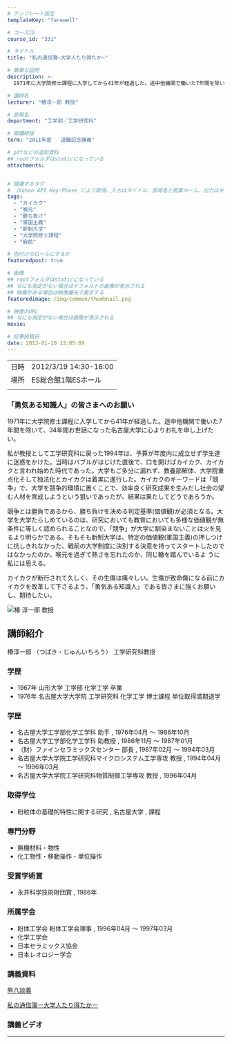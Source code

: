 ```yaml
---
# テンプレート指定
templateKey: "farewell"

# コースID
course_id: "331"

# タイトル
title: "私の通信簿—大学人たり得たか—"

# 簡単な説明
description: >-
  1971年に大学院修士課程に入学してから41年が経過した。途中他機関で働いた7年間を除いて、34年間お世話になった名古屋大学に心よりお礼を申し上げたい。私が教授として工学研究科に戻った1994年は、予算が年度内に成立せず学生達に迷惑をかけた。当時はバブルがはじけた直後で、口を開けばカイカク、カイカクと言われ始めた時代であった。大学もご多分に漏れず、教養部解体、大学院重点化そして独法化とカイ ....

# 講師名
lecturer: "椿淳一郎 教授"

# 部局名
department: "工学部／工学研究科"

# 開講時限
term: "2011年度	退職記念講義"

# pdfなどの追加資料
## rootフォルダはstaticになっている
attachments:


# 関連するタグ
# （Yahoo API Key-Phase により取得。入力はタイトル、部局名と授業ホーム、出力はキーフレーズ（tags））
tags:
  - "カイカク"
  - "喉元"
  - "勝ち負け"
  - "軍国主義"
  - "新制大学"
  - "大学院修士課程"
  - "戦前"

# 色付けのロールにするか
featuredpost: true

# 画像
## rootフォルダはstaticになっている
## なにも指定がない場合はデフォルトの画像が表示される
## 映像がある場合は映像優先で表示する
featuredimage: /img/common/thumbnail.png

# 映像のURL
## なにも指定がない場合は画像が表示される
movie: 

# 記事投稿日
date: 2013-01-10 12:05:09
---
```


|   |   |
|---|---|
| 日時 | 2012/3/19  14:30-16:00 |
| 場所 | ES総合館1階ESホール |
|   |   |


### 「勇気ある知識人」の皆さまへのお願い

1971年に大学院修士課程に入学してから41年が経過した。途中他機関で働いた7年間を除いて、34年間お世話になった名古屋大学に心よりお礼を申し上げたい。

私が教授として工学研究科に戻った1994年は、予算が年度内に成立せず学生達に迷惑をかけた。当時はバブルがはじけた直後で、口を開けばカイカク、カイカクと言われ始めた時代であった。大学もご多分に漏れず、教養部解体、大学院重点化そして独法化とカイカクは着実に進行した。カイカクのキーワードは「競争」で、大学を競争的環境に置くことで、効率良く研究成果を生みだし社会の望む人材を育成しようという狙いであったが、結果は果たしてどうであろうか。

競争とは勝負であるから、勝ち負けを決める判定基準(価値観)が必須となる。大学を大学たらしめているのは、研究においても教育においても多様な価値観が無条件に等しく認められることなので、「競争」が大学に馴染まないことは火を見るより明らかである。そもそも新制大学は、特定の価値観(軍国主義)の押しつけに抗しきれなかった、戦前の大学制度に決別する決意を持ってスタートしたのではなかったのか。喉元を過ぎて熱さを忘れたのか、同じ轍を踏んでいるよ うに私には思える。

カイカクが断行されて久しく、その生傷は痛々しい。生傷が致命傷になる前にカイカクを改革して下さるよう、「勇気ある知識人」である皆さまに強くお願いし、期待したい。


![椿 淳一郎 教授](https://ocw.nagoya-u.jp/files/331/stsubaki.jpg) 

## 講師紹介

椿淳一郎 （つばき・じゅんいちろう） 工学研究科教授

### 学歴

* 1967年 山形大学 工学部 化学工学 卒業
* 1976年 名古屋大学大学院 工学研究科 化学工学 博士課程 単位取得満期退学

### 学歴

* 名古屋大学工学部化学工学科 助手 , 1976年04月 〜 1986年10月
* 名古屋大学工学部化学工学科 助教授 , 1986年11月 〜 1987年01月
* （財）ファインセラミックスセンター 部長 , 1987年02月 〜 1994年03月
* 名古屋大学大学院工学研究科マイクロシステム工学専攻 教授 , 1994年04月 〜 1996年03月
* 名古屋大学大学院工学研究科物質制御工学専攻 教授 , 1996年04月

### 取得学位

* 粉粒体の基礎的特性に関する研究 , 名古屋大学 , 課程

### 専門分野

* 無機材料・物性
* 化工物性・移動操作・単位操作

### 受賞学術賞

* 永井科学技術財団賞 , 1986年

### 所属学会

* 粉体工学会 粉体工学会理事 , 1996年04月 〜 1997年03月
* 化学工学会
* 日本セラミックス協会
* 日本レオロジー学会


### 講義資料

[熊八談義](https://ocw.nagoya-u.jp/files/331/ltsubaki.pdf) 

[私の通信簿ー大学人たり得たかー](https://ocw.nagoya-u.jp/files/331/tsubaki2.pdf) 

### 講義ビデオ


-----